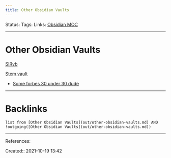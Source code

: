 ```yaml
---
title: Other Obsidian Vaults
---
```

Status: 
Tags: 
Links: [Obsidian MOC](out/obsidian-moc.md)
___
# Other Obsidian Vaults
[SIRvb](https://publish.obsidian.md/slrvb/50+Nebula/30-N+Nebula/N-W+-+Nebula)

[Stem vault](https://walkintheforest.com/Content/%F0%9F%91%8B%F0%9F%8F%BD+Welcome)

- [Some forbes 30 under 30 dude](https://notes.invertedpassion.com/_Start+here_)
___
# Backlinks
```dataview
list from [Other Obsidian Vaults](out/other-obsidian-vaults.md) AND !outgoing([Other Obsidian Vaults](out/other-obsidian-vaults.md))
```
___
References:

Created:: 2021-10-19 13:42
